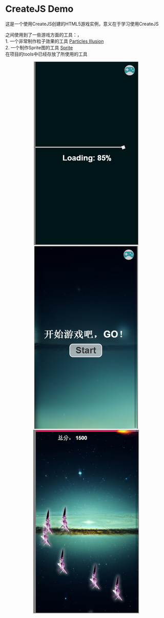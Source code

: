 <h1>CreateJS Demo</h1>
<p>
	这是一个使用CreateJS创建的HTML5游戏实例，意义在于学习使用CreateJS
</p>
<p>
	之间使用到了一些游戏方面的工具：，<br>
	1. 一个非常制作粒子效果的工具 <a href="http://www.wondertouch.com/index_2.asp" target="_blank">Particles Illusion</a><br>
	2. 一个制作Sprite图的工具 <a href="https://github.com/wuqiang1985/sprite" target="_blank">Sprite</a><br>
	在项目的tools中已经存放了所使用的工具<br>
</p>
<p style="text-align:center;">
	<img src="images/2014-07-23_191426.png" height="571" width="326">
	<img src="images/2014-07-23_191334.png" height="569" width="324">
	<img src="images/2014-07-23_191402.png" height="571" width="330">
</p>